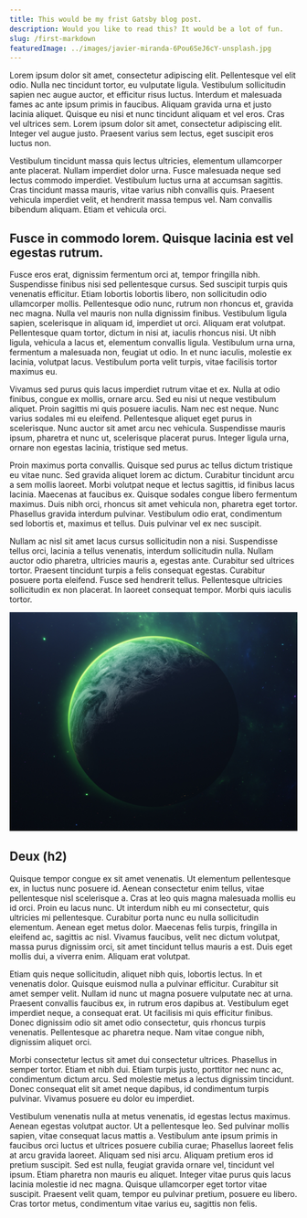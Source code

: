 ```yaml
---
title: This would be my frist Gatsby blog post.
description: Would you like to read this? It would be a lot of fun.
slug: /first-markdown
featuredImage: ../images/javier-miranda-6Pou6SeJ6cY-unsplash.jpg
---
```


Lorem ipsum dolor sit amet, consectetur adipiscing elit. Pellentesque vel elit odio. Nulla nec tincidunt tortor, eu vulputate ligula. Vestibulum sollicitudin sapien nec augue auctor, et efficitur risus luctus. Interdum et malesuada fames ac ante ipsum primis in faucibus. Aliquam gravida urna et justo lacinia aliquet. Quisque eu nisi et nunc tincidunt aliquam et vel eros. Cras vel ultrices sem. Lorem ipsum dolor sit amet, consectetur adipiscing elit. Integer vel augue justo. Praesent varius sem lectus, eget suscipit eros luctus non.

Vestibulum tincidunt massa quis lectus ultricies, elementum ullamcorper ante placerat. Nullam imperdiet dolor urna. Fusce malesuada neque sed lectus commodo imperdiet. Vestibulum luctus urna at accumsan sagittis. Cras tincidunt massa mauris, vitae varius nibh convallis quis. Praesent vehicula imperdiet velit, et hendrerit massa tempus vel. Nam convallis bibendum aliquam. Etiam et vehicula orci.

## Fusce in commodo lorem. Quisque lacinia est vel egestas rutrum. 

Fusce eros erat, dignissim fermentum orci at, tempor fringilla nibh. Suspendisse finibus nisi sed pellentesque cursus. Sed suscipit turpis quis venenatis efficitur. Etiam lobortis lobortis libero, non sollicitudin odio ullamcorper mollis. Pellentesque odio nunc, rutrum non rhoncus et, gravida nec magna. Nulla vel mauris non nulla dignissim finibus. Vestibulum ligula sapien, scelerisque in aliquam id, imperdiet ut orci. Aliquam erat volutpat. Pellentesque quam tortor, dictum in nisi at, iaculis rhoncus nisi. Ut nibh ligula, vehicula a lacus et, elementum convallis ligula. Vestibulum urna urna, fermentum a malesuada non, feugiat ut odio. In et nunc iaculis, molestie ex lacinia, volutpat lacus. Vestibulum porta velit turpis, vitae facilisis tortor maximus eu.

Vivamus sed purus quis lacus imperdiet rutrum vitae et ex. Nulla at odio finibus, congue ex mollis, ornare arcu. Sed eu nisi ut neque vestibulum aliquet. Proin sagittis mi quis posuere iaculis. Nam nec est neque. Nunc varius sodales mi eu eleifend. Pellentesque aliquet eget purus in scelerisque. Nunc auctor sit amet arcu nec vehicula. Suspendisse mauris ipsum, pharetra et nunc ut, scelerisque placerat purus. Integer ligula urna, ornare non egestas lacinia, tristique sed metus.

Proin maximus porta convallis. Quisque sed purus ac tellus dictum tristique eu vitae nunc. Sed gravida aliquet lorem ac dictum. Curabitur tincidunt arcu a sem mollis laoreet. Morbi volutpat neque et lectus sagittis, id finibus lacus lacinia. Maecenas at faucibus ex. Quisque sodales congue libero fermentum maximus. Duis nibh orci, rhoncus sit amet vehicula non, pharetra eget tortor. Phasellus gravida interdum pulvinar. Vestibulum odio erat, condimentum sed lobortis et, maximus et tellus. Duis pulvinar vel ex nec suscipit.

Nullam ac nisl sit amet lacus cursus sollicitudin non a nisi. Suspendisse tellus orci, lacinia a tellus venenatis, interdum sollicitudin nulla. Nullam auctor odio pharetra, ultricies mauris a, egestas ante. Curabitur sed ultrices tortor. Praesent tincidunt turpis a felis consequat egestas. Curabitur posuere porta eleifend. Fusce sed hendrerit tellus. Pellentesque ultricies sollicitudin ex non placerat. In laoreet consequat tempor. Morbi quis iaculis tortor.

![the alt text](../images/javier-miranda-b_fob3Te8Uk-unsplash.jpg)

## Deux (h2)

Quisque tempor congue ex sit amet venenatis. Ut elementum pellentesque ex, in luctus nunc posuere id. Aenean consectetur enim tellus, vitae pellentesque nisl scelerisque a. Cras at leo quis magna malesuada mollis eu id orci. Proin eu lacus nunc. Ut interdum nibh eu mi consectetur, quis ultricies mi pellentesque. Curabitur porta nunc eu nulla sollicitudin elementum. Aenean eget metus dolor. Maecenas felis turpis, fringilla in eleifend ac, sagittis ac nisl. Vivamus faucibus, velit nec dictum volutpat, massa purus dignissim orci, sit amet tincidunt tellus mauris a est. Duis eget mollis dui, a viverra enim. Aliquam erat volutpat.

Etiam quis neque sollicitudin, aliquet nibh quis, lobortis lectus. In et venenatis dolor. Quisque euismod nulla a pulvinar efficitur. Curabitur sit amet semper velit. Nullam id nunc ut magna posuere vulputate nec at urna. Praesent convallis faucibus ex, in rutrum eros dapibus at. Vestibulum eget imperdiet neque, a consequat erat. Ut facilisis mi quis efficitur finibus. Donec dignissim odio sit amet odio consectetur, quis rhoncus turpis venenatis. Pellentesque ac pharetra neque. Nam vitae congue nibh, dignissim aliquet orci.

Morbi consectetur lectus sit amet dui consectetur ultrices. Phasellus in semper tortor. Etiam et nibh dui. Etiam turpis justo, porttitor nec nunc ac, condimentum dictum arcu. Sed molestie metus a lectus dignissim tincidunt. Donec consequat elit sit amet neque dapibus, id condimentum turpis pulvinar. Vivamus posuere eu dolor eu imperdiet.

Vestibulum venenatis nulla at metus venenatis, id egestas lectus maximus. Aenean egestas volutpat auctor. Ut a pellentesque leo. Sed pulvinar mollis sapien, vitae consequat lacus mattis a. Vestibulum ante ipsum primis in faucibus orci luctus et ultrices posuere cubilia curae; Phasellus laoreet felis at arcu gravida laoreet. Aliquam sed nisi arcu. Aliquam pretium eros id pretium suscipit. Sed est nulla, feugiat gravida ornare vel, tincidunt vel ipsum. Etiam pharetra non mauris eu aliquet. Integer vitae purus quis lacus lacinia molestie id nec magna. Quisque ullamcorper eget tortor vitae suscipit. Praesent velit quam, tempor eu pulvinar pretium, posuere eu libero. Cras tortor metus, condimentum vitae varius eu, sagittis non felis.